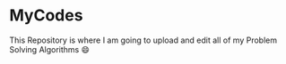 # MyCodes
This Repository is where I am going to upload and edit all of my Problem Solving Algorithms :smile:
